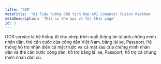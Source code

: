 ```yaml
---
title: 'OCR'
metaTitle: 'Tài liệu hướng dẫn tích hợp API Computer Vision VietNam'
metaDescription: 'This is the api v1 for this page'
id: 3
---
```


OCR service là hệ thống AI cho phép trích xuất thông tin từ ảnh chứng minh nhân dân, thẻ căn cước của công dân Việt Nam, bằng lái xe, Passport. Hệ thống hỗ trợ nhận diện cả mặt trước và cả mặt sau của chứng minh nhân dân và thẻ căn cước công dân, hỗ trợ bằng lái xe, Passport, hỗ trợ cả chứng minh nhân dân cũ.
